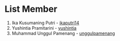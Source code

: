 # List Member 
1. Ika Kusumaning Putri - [ikaputri14](https://github.com/ikaputri14)
2. Yushintia Pramitarini - [yushintia](https://github.com/yushintia)
3. Muhammad Unggul Pamenang - [unggulpamenang](https://github.com/unggulpamenang)
